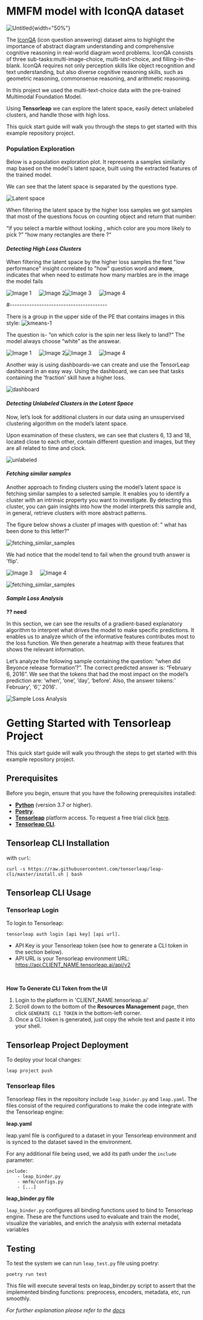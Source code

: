 
# MMFM model with IconQA dataset

![Untitled](images/open.png){width="50%"}

The [IconQA](https://github.com/lupantech/IconQA/tree/main) (icon question answering) dataset aims to highlight the 
importance of abstract diagram understanding and comprehensive cognitive reasoning in real-world diagram word problems. 
IconQA consists of three sub-tasks:multi-image-choice, multi-text-choice, and filling-in-the-blank. 
IconQA requires not only perception skills like object recognition and text understanding, but also diverse cognitive 
reasoning skills, such as geometric reasoning, commonsense reasoning, and arithmetic reasoning.

In this project we used the multi-text-choice data with the pre-trained Multimodal Foundation Model.

Using **Tensorleap** we can explore the latent space, easily detect unlabeled clusters, and handle those with high loss. 

This quick start guide will walk you through the steps to get started with this example repository project.

### Population Exploration

Below is a population exploration plot. It represents a samples similarity map based on the model's latent space,
built using the extracted features of the trained model.

We can see that the latent space is separated by the questions type.

![Latent space](images/PE1.png)

When filtering the latent space by the higher loss samples we got samples that most of the questions focus on 
counting object and return that number:

“if you select a marble without looking , which color are you more likely to pick ?”
“how many rectangles are there ?“

#### *Detecting High Loss Clusters*

When filtering the latent space by the higher loss samples the first "low performance" insight correlated to "how" 
question word and **more**, indicates that when need to estimate how many marbles are in the image the model fails

<div style="display: flex">
  <img src="images/insight.png" alt="Image 1" style="margin-right: 10px;">
  <img src="images/marbles.png" alt="Image 2" style="margin-left: 10px;">
  <img src="images/marbles2.png" alt="Image 3" style="margin-right: 10px;">
  <img src="images/marbles3.png" alt="Image 4" style="margin-left: 10px;">
</div>

#----------------------------------------

There is a group in the upper side of the PE that contains images in this style:
![kmeans-1](images/kmeans-1.png)

The question is- “on which color is the spin ner less likely to land?“
The model always choose “white” as the answear.

<div style="display: flex">
  <img src="images/white1.png" alt="Image 1" style="margin-right: 10px;">
  <img src="images/white2.png" alt="Image 2" style="margin-left: 10px;">
  <img src="images/white3.png" alt="Image 3" style="margin-right: 10px;">
  <img src="images/white4.png" alt="Image 4" style="margin-left: 10px;">
</div>


Another way is using dashboards-we can create and use the TensorLeap dashboard in an easy way. 
Using the dashboard, we can see that tasks containing the 'fraction' skill have a higher loss.

![dashboard](images/dashboard.png)

#### *Detecting Unlabeled Clusters in the Latent Space*
Now, let’s look for additional clusters in our data using an unsupervised clustering algorithm on the model’s latent
space.

Upon examination of these clusters, we can see that clusters 6, 13 and 18, located close to each other, 
contain different question and images, but they are all related to time and clock. 

![unlabeled](images/bise.png)





#### *Fetching similar samples*

Another approach to finding clusters using the model’s latent space is fetching similar samples to a selected sample.
It enables you to identify a cluster with an intrinsic property you want to investigate. 
By detecting this cluster, you can gain insights into how the model interprets this sample and, in general, retrieve 
clusters with more abstract patterns.

The figure below shows a cluster pf images with question of: " what has been done to this letter?"

![fetching_similar_samples](images/fetch_similar.png)

We had notice that the model tend to fail when the ground truth answer is 'flip'.

<div style="display: flex">
  <img src="images/flip1.png" alt="Image 3" style="margin-right: 10px;">
  <img src="images/flip2.png" alt="Image 4" style="margin-left: 10px;">
</div>

![fetching_similar_samples](images/fetching_similar_samples.png)

#### *Sample Loss Analysis*


**?? need** 

In this section, we can see the results of a gradient-based explanatory algorithm to interpret what drives the model to 
make specific predictions. It enables us to analyze which of the informative features contributes most 
to the loss function. We then generate a heatmap with these features that shows the relevant information.

Let’s analyze the following sample containing the question: “when did Beyonce release ‘formation’?”. The correct 
predicted answer is: “February 6, 2016”. We see that the tokens that had the most impact on the model’s prediction are:
‘when’, ‘one’, ‘day’, ‘before’. Also, the answer tokens:’ February’, ‘6’,’ 2016′.

![Sample Loss Analysis](images/Sample_Loss_Analysis.png)


# Getting Started with Tensorleap Project

This quick start guide will walk you through the steps to get started with this example repository project.

## Prerequisites

Before you begin, ensure that you have the following prerequisites installed:

- **[Python](https://www.python.org/)** (version 3.7 or higher).
- **[Poetry](https://python-poetry.org/)**.
- **[Tensorleap](https://tensorleap.ai/)** platform access. To request a free trial click [here](https://meetings.hubspot.com/esmus/free-trial).
- **[Tensorleap CLI](https://github.com/tensorleap/leap-cli)**.


## Tensorleap **CLI Installation**

with `curl`:

```
curl -s https://raw.githubusercontent.com/tensorleap/leap-cli/master/install.sh | bash
```

## Tensorleap CLI Usage

### Tensorleap **Login**

To login to Tensorleap:

```
tensorleap auth login [api key] [api url].
```

- API Key is your Tensorleap token (see how to generate a CLI token in the section below).
- API URL is your Tensorleap environment URL: https://api.CLIENT_NAME.tensorleap.ai/api/v2

<br>

**How To Generate CLI Token from the UI**

1. Login to the platform in 'CLIENT_NAME.tensorleap.ai'
2. Scroll down to the bottom of the **Resources Management** page, then click `GENERATE CLI TOKEN` in the bottom-left corner.
3. Once a CLI token is generated, just copy the whole text and paste it into your shell.


## Tensorleap **Project Deployment**

To deploy your local changes:

```
leap project push
```

### **Tensorleap files**

Tensorleap files in the repository include `leap_binder.py` and `leap.yaml`. The files consist of the  required configurations to make the code integrate with the Tensorleap engine:

**leap.yaml**

leap.yaml file is configured to a dataset in your Tensorleap environment and is synced to the dataset saved in the environment.

For any additional file being used, we add its path under the `include` parameter:

```
include:
    - leap_binder.py
    - mmfm/configs.py
    - [...]
```

**leap_binder.py file**

`leap_binder.py` configures all binding functions used to bind to Tensorleap engine. These are the functions used to evaluate and train the model, visualize the variables, and enrich the analysis with external metadata variables

## Testing

To test the system we can run `leap_test.py` file using poetry:

```
poetry run test
```

This file will execute several tests on leap_binder.py script to assert that the implemented binding functions: preprocess, encoders,  metadata, etc,  run smoothly.

*For further explanation please refer to the [docs](https://docs.tensorleap.ai/)*




